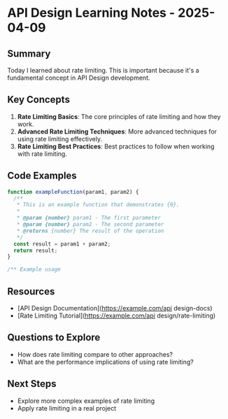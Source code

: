 # API Design Learning Notes - 2025-04-09

## Summary

Today I learned about rate limiting. This is important because it's a fundamental concept in API Design development.

## Key Concepts

1. **Rate Limiting Basics**: The core principles of rate limiting and how they work.
2. **Advanced Rate Limiting Techniques**: More advanced techniques for using rate limiting effectively.
3. **Rate Limiting Best Practices**: Best practices to follow when working with rate limiting.

## Code Examples

```javascript
function exampleFunction(param1, param2) {
  /**
   * This is an example function that demonstrates {0}.
   *
   * @param {number} param1 - The first parameter
   * @param {number} param2 - The second parameter
   * @returns {number} The result of the operation
   */
  const result = param1 + param2;
  return result;
}

/** Example usage

```

## Resources

- [API Design Documentation](https://example.com/api design-docs)
- [Rate Limiting Tutorial](https://example.com/api design/rate-limiting)

## Questions to Explore

- How does rate limiting compare to other approaches?
- What are the performance implications of using rate limiting?

## Next Steps

- Explore more complex examples of rate limiting
- Apply rate limiting in a real project
